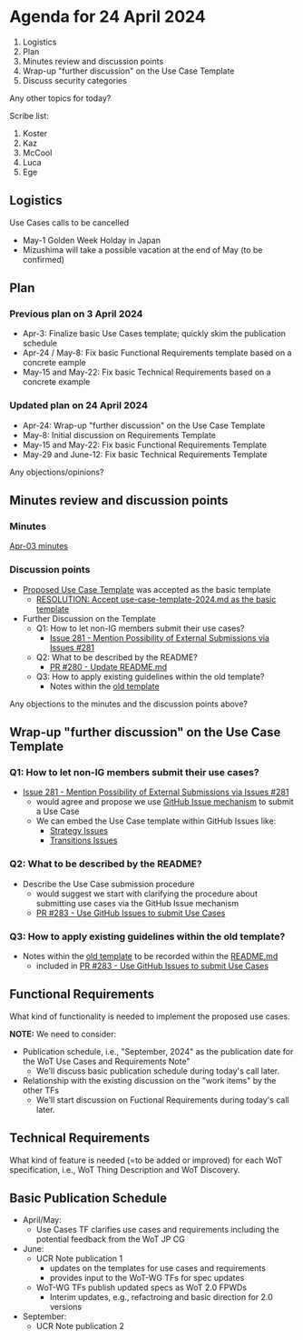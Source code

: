 # Agenda for 24 April 2024
1. Logistics
1. Plan
1. Minutes review and discussion points
1. Wrap-up "further discussion" on the Use Case Template
1. Discuss security categories 

Any other topics for today?

Scribe list:
1. Koster
1. Kaz
1. McCool
1. Luca
1. Ege

## Logistics
Use Cases calls to be cancelled
* May-1 Golden Week Holday in Japan 
* Mizushima will take a possible vacation at the end of May (to be confirmed)

## Plan
### Previous plan on 3 April 2024
* Apr-3: Finalize basic Use Cases template; quickly skim the publication schedule
* Apr-24 / May-8: Fix basic Functional Requirements template based on a concrete eample
* May-15 and May-22: Fix basic Technical Requirements based on a concrete example

### Updated plan on 24 April 2024
* Apr-24: Wrap-up "further discussion" on the Use Case Template
* May-8: Initial discussion on Requirements Template
* May-15 and May-22: Fix basic Functional Requirements Template
* May-29 and June-12: Fix basic Technical Requirements Template

Any objections/opinions?

## Minutes review and discussion points

### Minutes

[Apr-03 minutes](https://www.w3.org/2024/04/03-wot-uc-minutes.html)

### Discussion points
* [Proposed Use Case Template](https://github.com/w3c/wot-usecases/blob/main/USE-CASES/use-case-template-2024.md) was accepted as the basic template
    * [RESOLUTION: Accept use-case-template-2024.md as the basic template](https://www.w3.org/2024/04/03-wot-uc-minutes.html#r01)
* Further Discussion on the Template
    * Q1: How to let non-IG members submit their use cases?
        * [Issue 281 - Mention Possibility of External Submissions via Issues #281
](https://github.com/w3c/wot-usecases/issues/281)
    * Q2: What to be described by the README?
        * [PR #280 - Update README.md](https://github.com/w3c/wot-usecases/pull/280)
    * Q3: How to apply existing guidelines within the old template?
        * Notes within the [old template](https://github.com/w3c/wot-usecases/blob/main/USE-CASES/use-case-template.md)

Any objections to the minutes and the discussion points above?

## Wrap-up "further discussion" on the Use Case Template

### Q1: How to let non-IG members submit their use cases?
* [Issue 281 - Mention Possibility of External Submissions via Issues #281
](https://github.com/w3c/wot-usecases/issues/281)
    * would agree and propose we use [GitHub Issue mechanism](https://github.com/w3c/wot-usecases/issues/new/choose) to submit a Use Case
    * We can embed the Use Case template within GitHub Issues like:
        * [Strategy Issues](https://github.com/w3c/strategy/issues)
        * [Transitions Issues](https://github.com/w3c/transitions/issues)

### Q2: What to be described by the README?
* Describe the Use Case submission procedure
    * would suggest we start with clarifying the procedure about submitting use cases via the GitHub Issue mechanism
    * [PR #283 - Use GitHub Issues to submit Use Cases](https://github.com/w3c/wot-usecases/pull/283)

### Q3: How to apply existing guidelines within the old template?
* Notes within the [old template](https://github.com/w3c/wot-usecases/blob/main/USE-CASES/use-case-template.md) to be recorded within the [README.md](https://github.com/w3c/wot-usecases/edit/main/USE-CASES/README.md)
    * included in [PR #283 - Use GitHub Issues to submit Use Cases](https://github.com/w3c/wot-usecases/pull/283)

## Functional Requirements
What kind of functionality is needed to implement the proposed use cases.

**NOTE:** We need to consider:
* Publication schedule, i.e., "September, 2024" as the publication date for the WoT Use Cases and Requirements Note"
    * We'll discuss basic publication schedule during today's call later.
* Relationship with the existing discussion on the "work items" by the other TFs
    * We'll start discussion on Fuctional Requirements during today's call later.

## Technical Requirements
What kind of feature is needed (=to be added or improved) for each WoT specification, i.e., WoT Thing Description and WoT Discovery.

## Basic Publication Schedule
* April/May:
    * Use Cases TF clarifies use cases and requirements including the potential feedback from the WoT JP CG
* June:
    * UCR Note publication 1
        * updates on the templates for use cases and requirements
        * provides input to the WoT-WG TFs for spec updates
    * WoT-WG TFs publish updated specs as WoT 2.0 FPWDs
        * Interim updates, e.g., refactroing and basic direction for 2.0 versions
* September:
    * UCR Note publication 2
